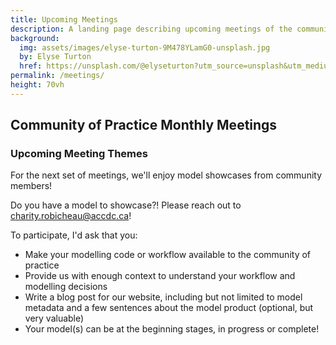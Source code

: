 ```yaml
---
title: Upcoming Meetings
description: A landing page describing upcoming meetings of the community of practice
background: 
  img: assets/images/elyse-turton-9M478YLamG0-unsplash.jpg
  by: Elyse Turton
  href: https://unsplash.com/@elyseturton?utm_source=unsplash&utm_medium=referral&utm_content=creditCopyText
permalink: /meetings/
height: 70vh
---
```

## Community of Practice Monthly Meetings
### Upcoming Meeting Themes

For the next set of meetings, we'll enjoy model showcases from community members!

Do you have a model to showcase?! Please reach out to [charity.robicheau@accdc.ca](mailto:charity.robicheau@accdc.ca)!


To participate, I'd ask that you:
-	Make your modelling code or workflow available to the community of practice
-	Provide us with enough context to understand your workflow and modelling decisions
-	Write a blog post for our website, including but not limited to model metadata and a few sentences about the model product (optional, but very valuable)
-	Your model(s) can be at the beginning stages, in progress or complete!

<!---#### June 2023
**Cancelled**


Community member Rob Cameron (Dalhousie University) will visit us!

##### Exploring Ecological Questions with SDMs: 3 examples using lichens
SDMs are not only useful for predicting species distribution but also for answering important ecological questions.  We will look at 3 examples of lichen studies that use SDMs to explore ecological patterns and processes. The first example uses SDMs to look at niche differentiation in 4 sympatric species of lichen.  The second example looks at assessing threats to conservation of 2 lichens and third example looks at predicting lichen rich ecosystems.--->
